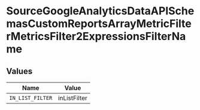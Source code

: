# SourceGoogleAnalyticsDataAPISchemasCustomReportsArrayMetricFilterMetricsFilter2ExpressionsFilterName


## Values

| Name             | Value            |
| ---------------- | ---------------- |
| `IN_LIST_FILTER` | inListFilter     |